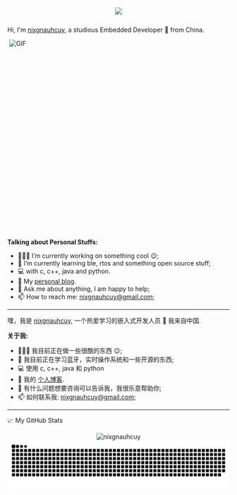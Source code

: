 <h1 align="center">
  <a href="https://www.nixgnauhcuy.top/">
    <img src="https://readme-typing-svg.demolab.com?font=&size=30&color=2F81F7&lines=Hi,+welcome+to+my+profile!"/>
  </a>
</h1>


Hi, I'm [nixgnauhcuy](https://www.nixgnauhcuy.top/), a studious Embedded Developer 🚀 from China.

<img align="right" alt="GIF" src="https://cdn.jsdelivr.net/gh/nixgnauhcuy/nixgnauhcuy/assets/code.gif" width="500" height="450" />
  
**Talking about Personal Stuffs:**

- 👨🏽‍💻 I’m currently working on something cool :wink:;
- 🌱 I’m currently learning ble, rtos and something open source stuff;
- 💻 with c, c++, java and python.
- 🎉 My [personal blog](https://www.nixgnauhcuy.top). 
- 💬 Ask me about anything, I am happy to help;
- 📫 How to reach me: nixgnauhcuy@gmail.com;

---

嘿，我是 [nixgnauhcuy](https://www.nixgnauhcuy.top/), 一个热爱学习的嵌入式开发人员 🚀 我来自中国.

**关于我:**

- 👨🏽‍💻 我目前正在做一些很酷的东西 :wink:;
- 🌱 我目前正在学习蓝牙，实时操作系统和一些开源的东西;
- 💻 使用 c, c++, java 和 python
- 🎉 我的 [个人博客](https://www.nixgnauhcuy.top). 
- 💬 有什么问题想要咨询可以告诉我，我很乐意帮助你;
- 📫 如何联系我: nixgnauhcuy@gmail.com;


---

📈 My GitHub Stats

<p align="center"> <img src="https://github-readme-stats.vercel.app/api?username=nixgnauhcuy&show_icons=true&theme=gotham" alt="nixgnauhcuy" />      

<picture>
  <source media="(prefers-color-scheme: dark)" srcset="https://raw.githubusercontent.com/nixgnauhcuy/nixgnauhcuy/output/github-contribution-grid-snake-dark.svg">
  <source media="(prefers-color-scheme: light)" srcset="https://raw.githubusercontent.com/nixgnauhcuy/nixgnauhcuy/output/github-contribution-grid-snake.svg">
  <img alt="github contribution grid snake animation" src="https://raw.githubusercontent.com/nixgnauhcuy/nixgnauhcuy/output/github-contribution-grid-snake.svg">
</picture>  